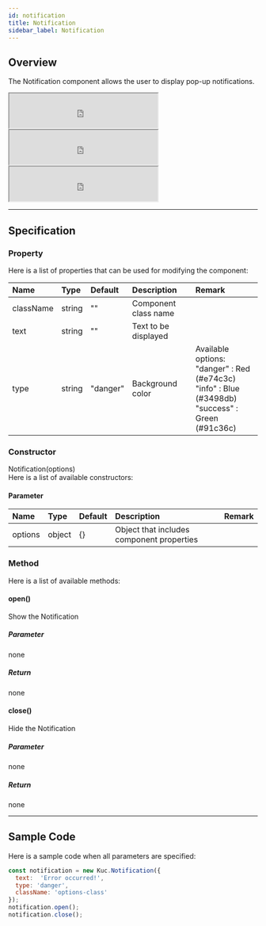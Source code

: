 ```yaml
---
id: notification
title: Notification
sidebar_label: Notification
---
```


## Overview

The Notification component allows the user to display pop-up notifications.

<iframe src="https://kuc-storybook.netlify.app/iframe.html?id=notification--documentinfo" title="notification info image" height="70px"></iframe>

<iframe src="https://kuc-storybook.netlify.app/iframe.html?id=notification--documentsuccess" title="notification success image" height="70px"></iframe>

<iframe src="https://kuc-storybook.netlify.app/iframe.html?id=notification--documenterror" title="notification error image" height="70px"></iframe>

---

## Specification

### Property

Here is a list of properties that can be used for modifying the component:

| Name | Type | Default | Description | Remark |
| :--- | :--- | :--- | :--- | :--- |
| className | string | ""  | Component class name | |
| text | string | ""  | Text to be displayed | |
| type | string | "danger"  | Background color | Available options:<br>"danger" : Red (#e74c3c)<br>"info" : Blue (#3498db)<br>"success" : Green (#91c36c) |

### Constructor

Notification(options)<br>
Here is a list of available constructors:

#### Parameter
| Name | Type | Default | Description | Remark |
| :--- | :--- | :--- | :--- | :--- |
| options | object | {} | Object that includes component properties |  |

### Method

Here is a list of available methods:

#### open()
Show the Notification

##### Parameter
none

##### Return
none

#### close()
Hide the Notification

##### Parameter
none

##### Return
none

---
## Sample Code

Here is a sample code when all parameters are specified:

```javascript
const notification = new Kuc.Notification({
  text:  'Error occurred!',
  type: 'danger',
  className: 'options-class'
});
notification.open();
notification.close();
```
